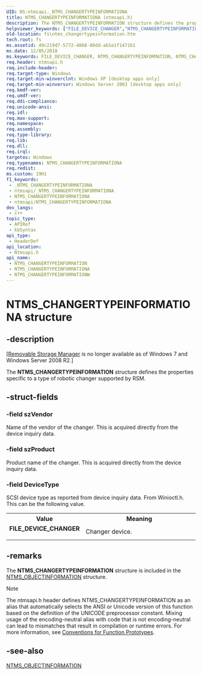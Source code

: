 ```yaml
---
UID: NS:ntmsapi._NTMS_CHANGERTYPEINFORMATIONA
title: NTMS_CHANGERTYPEINFORMATIONA (ntmsapi.h)
description: The NTMS_CHANGERTYPEINFORMATION structure defines the properties specific to a type of robotic changer supported by RSM. (ANSI)
helpviewer_keywords: ["FILE_DEVICE_CHANGER","NTMS_CHANGERTYPEINFORMATION","NTMS_CHANGERTYPEINFORMATION structure [Files]","NTMS_CHANGERTYPEINFORMATIONA","NTMS_CHANGERTYPEINFORMATIONW","_NTMS_CHANGERTYPEINFORMATIONA","_NTMS_CHANGERTYPEINFORMATIONW","_zaw_ntms_changertypeinformation","base.ntms_changertypeinformation","fs.ntms_changertypeinformation","ntmsapi/NTMS_CHANGERTYPEINFORMATION"]
old-location: fs\ntms_changertypeinformation.htm
tech.root: fs
ms.assetid: 49c219d7-5772-4868-80dd-ab1e1f1471b1
ms.date: 12/05/2018
ms.keywords: FILE_DEVICE_CHANGER, NTMS_CHANGERTYPEINFORMATION, NTMS_CHANGERTYPEINFORMATION structure [Files], NTMS_CHANGERTYPEINFORMATIONA, NTMS_CHANGERTYPEINFORMATIONW, _NTMS_CHANGERTYPEINFORMATIONA, _NTMS_CHANGERTYPEINFORMATIONW, _zaw_ntms_changertypeinformation, base.ntms_changertypeinformation, fs.ntms_changertypeinformation, ntmsapi/NTMS_CHANGERTYPEINFORMATION
req.header: ntmsapi.h
req.include-header: 
req.target-type: Windows
req.target-min-winverclnt: Windows XP [desktop apps only]
req.target-min-winversvr: Windows Server 2003 [desktop apps only]
req.kmdf-ver: 
req.umdf-ver: 
req.ddi-compliance: 
req.unicode-ansi: 
req.idl: 
req.max-support: 
req.namespace: 
req.assembly: 
req.type-library: 
req.lib: 
req.dll: 
req.irql: 
targetos: Windows
req.typenames: NTMS_CHANGERTYPEINFORMATIONA
req.redist: 
ms.custom: 19H1
f1_keywords:
 - _NTMS_CHANGERTYPEINFORMATIONA
 - ntmsapi/_NTMS_CHANGERTYPEINFORMATIONA
 - NTMS_CHANGERTYPEINFORMATIONA
 - ntmsapi/NTMS_CHANGERTYPEINFORMATIONA
dev_langs:
 - c++
topic_type:
 - APIRef
 - kbSyntax
api_type:
 - HeaderDef
api_location:
 - Ntmsapi.h
api_name:
 - NTMS_CHANGERTYPEINFORMATION
 - NTMS_CHANGERTYPEINFORMATIONA
 - NTMS_CHANGERTYPEINFORMATIONW
---
```


# NTMS_CHANGERTYPEINFORMATIONA structure


## -description

<p class="CCE_Message">[<a href="/previous-versions/windows/desktop/bb540725(v=vs.85)">Removable Storage Manager</a> is no longer available as of Windows 7 and  Windows Server 2008 R2.]

The 
<b>NTMS_CHANGERTYPEINFORMATION</b> structure defines the properties specific to a type of robotic changer supported by RSM.

## -struct-fields

### -field szVendor

Name of the vendor of the changer. This is acquired directly from the device inquiry data.

### -field szProduct

Product name of the changer. This is acquired directly from the device inquiry data.

### -field DeviceType

SCSI device type as reported from device inquiry data. From Winioctl.h. This can be the following value. 



<table>
<tr>
<th>Value</th>
<th>Meaning</th>
</tr>
<tr>
<td width="40%"><a id="FILE_DEVICE_CHANGER"></a><a id="file_device_changer"></a><dl>
<dt><b>FILE_DEVICE_CHANGER</b></dt>
</dl>
</td>
<td width="60%">
Changer device.

</td>
</tr>
</table>

## -remarks

The 
<b>NTMS_CHANGERTYPEINFORMATION</b> structure is included in the 
<a href="/windows/desktop/api/ntmsapi/ns-ntmsapi-ntms_objectinformationa">NTMS_OBJECTINFORMATION</a> structure.





> [!NOTE]
> The ntmsapi.h header defines NTMS_CHANGERTYPEINFORMATION as an alias that automatically selects the ANSI or Unicode version of this function based on the definition of the UNICODE preprocessor constant. Mixing usage of the encoding-neutral alias with code that is not encoding-neutral can lead to mismatches that result in compilation or runtime errors. For more information, see [Conventions for Function Prototypes](/windows/win32/intl/conventions-for-function-prototypes).

## -see-also

<a href="/windows/desktop/api/ntmsapi/ns-ntmsapi-ntms_objectinformationa">NTMS_OBJECTINFORMATION</a>
